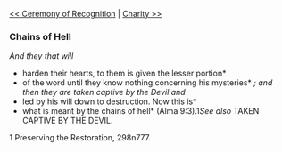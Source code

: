 [<< Ceremony of Recognition](Ceremony%20of%20Recognition)  |  [Charity >>](Charity)

### Chains of Hell

*And they that will*
* harden their hearts, to them is given the lesser portion*
* of the word until they know nothing concerning his mysteries*
*; and then they are taken captive by the Devil and*
* led by his will down to destruction. Now this is*
* what is meant by the chains of hell* (Alma 9:3).1*See also* TAKEN CAPTIVE BY THE DEVIL.



1 Preserving the Restoration, 298n777.